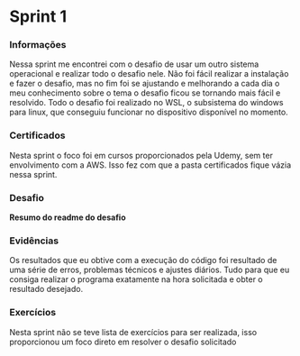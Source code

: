
# Sprint 1
### Informações
Nessa sprint me encontrei com o desafio de usar um outro sistema operacional e realizar todo o desafio nele. Não foi fácil realizar a instalação e fazer o desafio, mas no fim foi se ajustando e melhorando a cada dia o meu conhecimento sobre o tema o desafio ficou se tornando mais fácil e resolvido.
Todo o desafio foi realizado no WSL, o subsistema do windows para linux, que conseguiu funcionar no dispositivo disponível no momento.

### Certificados
Nesta sprint o foco foi em cursos proporcionados pela Udemy, sem ter envolvimento com a AWS. Isso fez com que a pasta certificados fique vázia nessa sprint.
### Desafio
__Resumo do readme do desafio__
### Evidências
Os resultados que eu obtive com a execução do código foi resultado de uma série de erros, problemas técnicos e ajustes diários. Tudo para que eu consiga realizar o programa exatamente na hora solicitada e obter o resultado desejado.

### Exercícios
Nesta sprint não se teve lista de exercícios para ser realizada, isso proporcionou um foco direto em resolver o desafio solicitado
